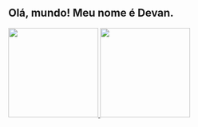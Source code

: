 ## Olá, mundo! Meu nome é Devan.

<div> 
<a href="https://github.com/UchihaDevan">
  <img height="180em" src="https://github-readme-stats.vercel.app/api?username=UchihaDevan&show_icons=true&theme=dracula&include_all_commits=true&count_private=true"/>
  <img height="180em" src="https://github-readme-stats.vercel.app/api/top-langs/?username=UchihaDevan&layout=compact&langs_count=16&theme=dracula"/>
</div>
